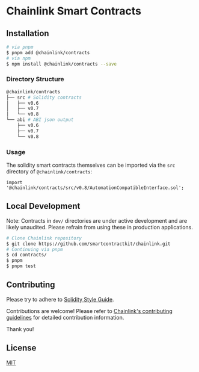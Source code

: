 # Chainlink Smart Contracts

## Installation

```sh
# via pnpm
$ pnpm add @chainlink/contracts
# via npm
$ npm install @chainlink/contracts --save
```

### Directory Structure

```sh
@chainlink/contracts
├── src # Solidity contracts
│   ├── v0.6
│   ├── v0.7
│   └── v0.8
└── abi # ABI json output
    ├── v0.6
    ├── v0.7
    └── v0.8
```

### Usage

The solidity smart contracts themselves can be imported via the `src` directory of `@chainlink/contracts`:

```solidity
import '@chainlink/contracts/src/v0.8/AutomationCompatibleInterface.sol';

```

## Local Development

Note: Contracts in `dev/` directories are under active development and are likely unaudited. Please refrain from using these in production applications.

```bash
# Clone Chainlink repository
$ git clone https://github.com/smartcontractkit/chainlink.git
# Continuing via pnpm
$ cd contracts/
$ pnpm
$ pnpm test
```

## Contributing

Please try to adhere to [Solidity Style Guide](https://github.com/smartcontractkit/chainlink/blob/develop/contracts/STYLE.md).

Contributions are welcome! Please refer to
[Chainlink's contributing guidelines](https://github.com/smartcontractkit/chainlink/blob/develop/docs/CONTRIBUTING.md) for detailed
contribution information.

Thank you!

## License

[MIT](https://choosealicense.com/licenses/mit/)
